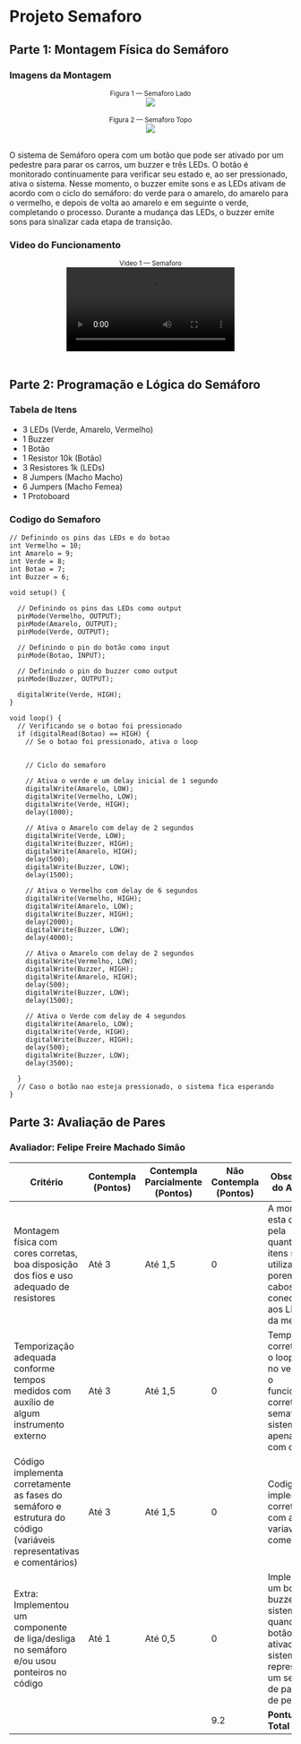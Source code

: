 # Projeto Semaforo


## Parte 1: Montagem Física do Semáforo

### Imagens da Montagem

<div align="center">
<sub>Figura 1 — Semaforo Lado <a href="#c6"></a></sub> </br>
<img src="Assets\Semaforo Lado.jpg"><br>
</div><br>

<div align="center">
<sub>Figura 2 — Semaforo Topo <a href="#c6"></a></sub> </br>
<img src="Assets\Semaforo Topo.jpg"><br>
</div><br>

O sistema de Semáforo opera com um botão que pode ser ativado por um pedestre para parar os carros, um buzzer e três LEDs. O botão é monitorado continuamente para verificar seu estado e, ao ser pressionado, ativa o sistema. Nesse momento, o buzzer emite sons e as LEDs ativam de acordo com o ciclo do semáforo: do verde para o amarelo, do amarelo para o vermelho, e depois de volta ao amarelo e em seguinte o verde, completando o processo. Durante a mudança das LEDs, o buzzer emite sons para sinalizar cada etapa de transição.

### Video do Funcionamento
<div align="center">
<sub>Video 1 — Semaforo <a href="#c6"></a></sub> </br>
<video controls src="Assets/Semaforo.mp4" title="Title"></video>
</div><br>


## Parte 2: Programação e Lógica do Semáforo

### Tabela de Itens
- 3 LEDs (Verde, Amarelo, Vermelho)
- 1 Buzzer
- 1 Botão
- 1 Resistor 10k (Botão)
- 3 Resistores 1k (LEDs)
- 8 Jumpers (Macho Macho)
- 6 Jumpers (Macho Femea)
- 1 Protoboard

### Codigo do Semaforo
```
// Definindo os pins das LEDs e do botao
int Vermelho = 10;
int Amarelo = 9;
int Verde = 8;
int Botao = 7; 
int Buzzer = 6; 

void setup() {
  
  // Definindo os pins das LEDs como output
  pinMode(Vermelho, OUTPUT);
  pinMode(Amarelo, OUTPUT);
  pinMode(Verde, OUTPUT);
  
  // Definindo o pin do botão como input
  pinMode(Botao, INPUT);

  // Definindo o pin do buzzer como output
  pinMode(Buzzer, OUTPUT);

  digitalWrite(Verde, HIGH);
}

void loop() {
  // Verificando se o botao foi pressionado
  if (digitalRead(Botao) == HIGH) {
    // Se o botao foi pressionado, ativa o loop
    

    // Ciclo do semaforo

    // Ativa o verde e um delay inicial de 1 segundo
    digitalWrite(Amarelo, LOW);
    digitalWrite(Vermelho, LOW);
    digitalWrite(Verde, HIGH);
    delay(1000);
    
    // Ativa o Amarelo com delay de 2 segundos
    digitalWrite(Verde, LOW);
    digitalWrite(Buzzer, HIGH);
    digitalWrite(Amarelo, HIGH);
    delay(500);
    digitalWrite(Buzzer, LOW);
    delay(1500);

    // Ativa o Vermelho com delay de 6 segundos
    digitalWrite(Vermelho, HIGH);
    digitalWrite(Amarelo, LOW);
    digitalWrite(Buzzer, HIGH);
    delay(2000);
    digitalWrite(Buzzer, LOW);
    delay(4000);

    // Ativa o Amarelo com delay de 2 segundos
    digitalWrite(Vermelho, LOW);
    digitalWrite(Buzzer, HIGH);
    digitalWrite(Amarelo, HIGH);
    delay(500);
    digitalWrite(Buzzer, LOW);
    delay(1500);

    // Ativa o Verde com delay de 4 segundos
    digitalWrite(Amarelo, LOW);
    digitalWrite(Verde, HIGH);
    digitalWrite(Buzzer, HIGH);
    delay(500);
    digitalWrite(Buzzer, LOW);
    delay(3500);

  }
  // Caso o botão nao esteja pressionado, o sistema fica esperando
}
```


## Parte 3: Avaliação de Pares


### Avaliador: Felipe Freire Machado Simão

| Critério                                                                                                 | Contempla (Pontos) | Contempla Parcialmente (Pontos) | Não Contempla (Pontos) | Observações do Avaliador |
|---------------------------------------------------------------------------------------------------------|--------------------|----------------------------------|--------------------------|---------------------------|
| Montagem física com cores corretas, boa disposição dos fios e uso adequado de resistores                | Até 3              | Até 1,5                            | 0                        |A montagem esta correta pela quantidade de itens sendo utilizados porem os cabos conectados aos LEDs são da mesma cor.                           |
| Temporização adequada conforme tempos medidos com auxílio de algum instrumento externo                  | Até 3              | Até 1,5                          | 0                        |Tempo esta correto porem o loop inicia no verde para o funcionamento correto desse semaforo e o sistema apenas inicia com o botão.                           |
| Código implementa corretamente as fases do semáforo e estrutura do código (variáveis representativas e comentários) | Até 3              | Até 1,5                          | 0                        | Codigo implementado corretamente com as fases, variaveis e comentarios.                           |
| Extra: Implementou um componente de liga/desliga no semáforo e/ou usou ponteiros no código | Até 1              |  Até 0,5                         | 0                        | Implementou um botão e buzzer no sistema que quando o botão é ativado o sistema inicia representando um semafaro de pasagem de pedestres.                      |
|  |                                                             |   | 9.2 |**Pontuação Total**|

